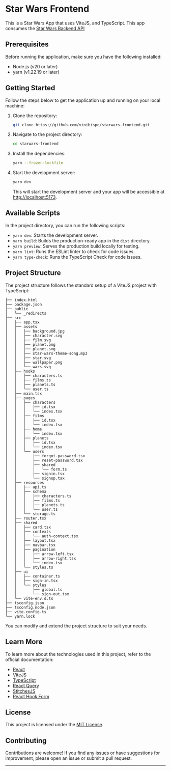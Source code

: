 # Star Wars Frontend

This is a Star Wars App that uses ViteJS, and TypeScript. This app consumes the [Star Wars Backend API](https://github.com/vinibispo/starwars-backend)


## Prerequisites

Before running the application, make sure you have the following installed:

- Node.js (v20 or later)
- yarn (v1.22.19 or later)

## Getting Started

Follow the steps below to get the application up and running on your local machine:

1. Clone the repository:

   ```bash
   git clone https://github.com/vinibispo/starwars-frontend.git
   ```

2. Navigate to the project directory:

   ```bash
   cd starwars-frontend
   ```

3. Install the dependencies:

   ```bash
   yarn --frozen-lockfile
   ```

4. Start the development server:

   ```bash
   yarn dev
   ```

   This will start the development server and your app will be accessible at [http://localhost:5173](http://localhost:5173).

## Available Scripts

In the project directory, you can run the following scripts:

- `yarn dev`: Starts the development server.
- `yarn build`: Builds the production-ready app in the `dist` directory.
- `yarn preview`: Serves the production build locally for testing.
- `yarn lint`: Runs the ESLint linter to check for code issues.
- `yarn type-check`: Runs the TypeScript Check for code issues.

## Project Structure

The project structure follows the standard setup of a ViteJS project with TypeScript:

```terminal
├── index.html
├── package.json
├── public
│   └── _redirects
├── src
│   ├── app.tsx
│   ├── assets
│   │   ├── background.jpg
│   │   ├── character.svg
│   │   ├── film.svg
│   │   ├── planet.png
│   │   ├── planet.svg
│   │   ├── star-wars-theme-song.mp3
│   │   ├── star.svg
│   │   ├── wallpaper.png
│   │   └── wars.svg
│   ├── hooks
│   │   ├── characters.ts
│   │   ├── films.ts
│   │   ├── planets.ts
│   │   └── user.ts
│   ├── main.tsx
│   ├── pages
│   │   ├── characters
│   │   │   ├── id.tsx
│   │   │   └── index.tsx
│   │   ├── films
│   │   │   ├── id.tsx
│   │   │   └── index.tsx
│   │   ├── home
│   │   │   └── index.tsx
│   │   ├── planets
│   │   │   ├── id.tsx
│   │   │   └── index.tsx
│   │   └── users
│   │       ├── forgot-password.tsx
│   │       ├── reset-password.tsx
│   │       ├── shared
│   │       │   └── form.ts
│   │       ├── signin.tsx
│   │       └── signup.tsx
│   ├── resources
│   │   ├── api.ts
│   │   ├── schema
│   │   │   ├── characters.ts
│   │   │   ├── films.ts
│   │   │   ├── planets.ts
│   │   │   └── user.ts
│   │   └── storage.ts
│   ├── router.tsx
│   ├── shared
│   │   ├── card.tsx
│   │   ├── contexts
│   │   │   └── auth-context.tsx
│   │   ├── layout.tsx
│   │   ├── navbar.tsx
│   │   ├── pagination
│   │   │   ├── arrow-left.tsx
│   │   │   ├── arrow-right.tsx
│   │   │   └── index.tsx
│   │   └── styles.ts
│   ├── ui
│   │   ├── container.ts
│   │   ├── sign-in.tsx
│   │   └── styles
│   │       ├── global.ts
│   │       └── sign-out.tsx
│   └── vite-env.d.ts
├── tsconfig.json
├── tsconfig.node.json
├── vite.config.ts
└── yarn.lock
```
You can modify and extend the project structure to suit your needs.

## Learn More

To learn more about the technologies used in this project, refer to the official documentation:

- [React](https://reactjs.org/)
- [ViteJS](https://vitejs.dev/) 
- [TypeScript](https://www.typescriptlang.org/)
- [React Query](https://tanstack.com/query/latest/docs/react/overview)
- [StitchesJS](https://stitches.dev/)
- [React Hook Form](https://react-hook-form.com)

## License

This project is licensed under the [MIT License](LICENSE.md).

## Contributing

Contributions are welcome! If you find any issues or have suggestions for improvement, please open an issue or submit a pull request.

---
